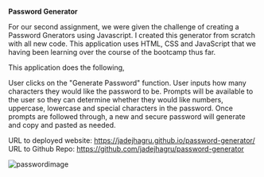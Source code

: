 **Password Generator**

For our second assignment, we were given the challenge of creating a Password Gnerators using Javascript. I created this generator from scratch with all new code. This application uses HTML, CSS and JavaScript that we having been learning over the course of the bootcamp thus far. 

This application does the following, 

User clicks on the "Generate Password" function.
User inputs how many characters they would like the password to be.
Prompts will be available to the user so they can determine whether they would like numbers, uppercase, lowercase and special characters in the password.
Once prompts are followed through, a new and secure password will generate and copy and pasted as needed.

URL to deployed website: https://jadejhagru.github.io/password-generator/
URL to Github Repo: https://github.com/jadejhagru/password-generator

![passwordimage](https://user-images.githubusercontent.com/77811320/110244970-4c95ac80-7f2f-11eb-91a0-c0c53f2a00fe.jpg)